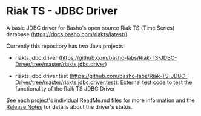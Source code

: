 # Riak TS - JDBC Driver

A basic JDBC driver for Basho's open source Riak TS (Time Series) database (https://docs.basho.com/riakts/latest/).

Currently this repository has two Java projects:

- riakts.jdbc.driver (https://github.com/basho-labs/Riak-TS-JDBC-Driver/tree/master/riakts.jdbc.driver)

- riakts.jdbc.driver.test (https://github.com/basho-labs/Riak-TS-JDBC-Driver/tree/master/riakts.jdbc.driver.test): External test code to test the functionality of the Raik TS JDBC Driver

See each project's individual ReadMe.md files for more information and the [Release Notes](RELNOTES.md) for details about the driver's status.